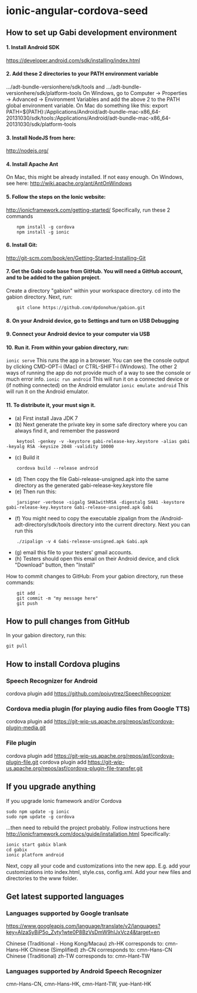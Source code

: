 ionic-angular-cordova-seed
==========================

## How to set up Gabi development environment ##

#### 1. Install Android SDK ####
https://developer.android.com/sdk/installing/index.html

#### 2. Add these 2 directories to your PATH environment variable ####
.../adt-bundle-versionhere/sdk/tools and
.../adt-bundle-versionhere/sdk/platform-tools
  On Windows, go to Computer -> Properties -> Advanced -> Environment Variables and add the above 2 to the PATH global environment variable.
  On Mac do something like this:
  export PATH=${PATH}:/Applications/Android/adt-bundle-mac-x86_64-20131030/sdk/tools:/Applications/Android/adt-bundle-mac-x86_64-20131030/sdk/platform-tools

#### 3. Install NodeJS from here: ####
http://nodejs.org/

#### 4. Install Apache Ant ####
On Mac, this might be already installed.  If not easy enough.  On Windows, see here:
http://wiki.apache.org/ant/AntOnWindows

#### 5. Follow the steps on the Ionic website: ####
http://ionicframework.com/getting-started/  Specifically, run these 2 commands
```
    npm install -g cordova
    npm install -g ionic
```

#### 6. Install Git: ####
http://git-scm.com/book/en/Getting-Started-Installing-Git

#### 7. Get the Gabi code base from GitHub.  You will need a GitHub account, and to be added to the gabion project. ####
Create a directory "gabion" within your workspace directory.  cd into the gabion directory.  Next, run:
```
    git clone https://github.com/dpdonohue/gabion.git
```

#### 8. On your Android device, go to Settings and turn on USB Debugging ####

#### 9. Connect your Android device to your computer via USB ####

#### 10. Run it.  From within your gabion directory, run: ####
``` ionic serve ```
This runs the app in a browser.  You can see the console output by clicking CMD-OPT-i (Mac) or CTRL-SHIFT-i (Windows).
The other 2 ways of running the app do not provide much of a way  to see the console or much error info.
``` ionic run android ```
This will run it on a connected device or (if nothing connected) on the Android emulator
``` ionic emulate android ```
This will run it on the Android emulator.

#### 11. To distribute it, your must sign it. ####
* (a) First install Java JDK 7
* (b) Next generate the private key in some safe directory where you can always find it, and remember the password
```
    keytool -genkey -v -keystore gabi-release-key.keystore -alias gabi -keyalg RSA -keysize 2048 -validity 10000
```
* (c) Build it
```
    cordova build --release android
```
* (d) Then copy the file Gabi-release-unsigned.apk into the same directory as the generated gabi-release-key.keystore file
* (e) Then run this:
```
    jarsigner -verbose -sigalg SHA1withRSA -digestalg SHA1 -keystore gabi-release-key.keystore Gabi-release-unsigned.apk Gabi
```
* (f) You might need to copy the executable zipalign from the
/Android-adt-directory/sdk/tools
directory into the current directory.
Next you can run this
```
    ./zipalign -v 4 Gabi-release-unsigned.apk Gabi.apk
```

* (g) email this file to your testers' gmail accounts.
* (h) Testers should open this email on their Android device, and click "Download" button, then "Install"

How to commit changes to GitHub:
From your gabion directory, run these commands:
```
    git add .
    git commit -m "my message here"
    git push
```

## How to pull changes from GitHub ##
In your gabion directory, run this:
```
git pull
```

## How to install Cordova plugins ##
### Speech Recognizer for Android ###
cordova plugin add https://github.com/poiuytrez/SpeechRecognizer
### Cordova media plugin (for playing audio files from Google TTS) ###
cordova plugin add https://git-wip-us.apache.org/repos/asf/cordova-plugin-media.git
### File plugin ###
cordova plugin add https://git-wip-us.apache.org/repos/asf/cordova-plugin-file.git
cordova plugin add https://git-wip-us.apache.org/repos/asf/cordova-plugin-file-transfer.git


## If you upgrade anything ##
If you upgrade Ionic framework and/or Cordova
```
sudo npm update -g ionic
sudo npm update -g cordova
```
...then need to rebuild the project probably.
Follow instructions here
http://ionicframework.com/docs/guide/installation.html
Specifically:
```
ionic start gabix blank
cd gabix
ionic platform android
```
Next, copy all your code and customizations into the new app.  E.g. add your customizations into index.html, style.css, config.xml.
Add your new files and directories to the www folder.

## Get latest supported languages ##
### Languages supported by Google tranlsate ####
https://www.googleapis.com/language/translate/v2/languages?key=AIzaSyBiP5o_Zvty1wte0P8BzVsDmW9hlJxVcz4&target=en

Chinese (Traditional - Hong Kong/Macau)	zh-HK   corresponds to: cmn-Hans-HK
Chinese (Simplified)	zh-CN                   corresponds to: cmn-Hans-CN
Chinese (Traditional)	zh-TW                   corresponds to: cmn-Hant-TW


### Languages supported by Android Speech Recognizer ###
cmn-Hans-CN, cmn-Hans-HK, cmn-Hant-TW, yue-Hant-HK